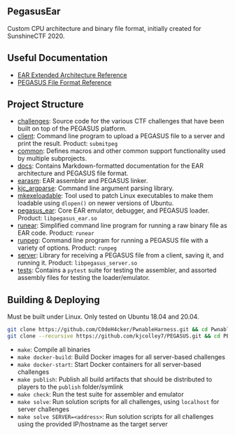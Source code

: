 PegasusEar
-----

Custom CPU architecture and binary file format, initially created for SunshineCTF 2020.


## Useful Documentation

* [EAR Extended Architecture Reference](docs/EAR_EAR.md)
* [PEGASUS File Format Reference](docs/PEGASUS.md)


## Project Structure

* [challenges](challenges): Source code for the various CTF challenges that have been built on top of the PEGASUS platform.
* [client](client): Command line program to upload a PEGASUS file to a server and print the result. Product: `submitpeg`
* [common](common): Defines macros and other common support functionality used by multiple subprojects.
* [docs](docs): Contains Markdown-formatted documentation for the EAR architecture and PEGASUS file format.
* [earasm](earasm): EAR assembler and PEGASUS linker.
* [kjc_argparse](kjc_argparse): Command line argument parsing library.
* [mkexeloadable](mkexeloadable): Tool used to patch Linux executables to make them loadable using `dlopen()` on newer versions of Ubuntu.
* [pegasus_ear](pegasus_ear): Core EAR emulator, debugger, and PEGASUS loader. Product: `libpegasus_ear.so`
* [runear](runear): Simplified command line program for running a raw binary file as EAR code. Product: `runear`
* [runpeg](runpeg): Command line program for running a PEGASUS file with a variety of options. Product: `runpeg`
* [server](server): Library for receiving a PEGASUS file from a client, saving it, and running it. Product: `libpegasus_server.so`
* [tests](tests): Contains a `pytest` suite for testing the assembler, and assorted assembly files for testing the loader/emulator.


## Building & Deploying

Must be built under Linux. Only tested on Ubuntu 18.04 and 20.04.

```bash
git clone https://github.com/C0deH4cker/PwnableHarness.git && cd PwnableHarness
git clone --recursive https://github.com/kjcolley7/PEGASUS.git && cd PEGASUS
```

* `make`: Compile all binaries
* `make docker-build`: Build Docker images for all server-based challenges
* `make docker-start`: Start Docker containers for all server-based challenges
* `make publish`: Publish all build artifacts that should be distributed to players to the `publish` folder/symlink
* `make check`: Run the test suite for assembler and emulator
* `make solve`: Run solution scripts for all challenges, using `localhost` for server challenges
* `make solve SERVER=<address>`: Run solution scripts for all challenges using the provided IP/hostname as the target server

